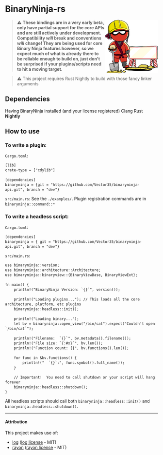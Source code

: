 # BinaryNinja-rs

<img align="right" src="./under_construction.png" width="175" height="175">

> :warning: **These bindings are in a very early beta, only have partial support for the core APIs and are still actively under development. Compatibility _will_ break and conventions _will_ change! They are being used for core Binary Ninja features however, so we expect much of what is already there to be reliable enough to build on, just don't be surprised if your plugins/scripts need to hit a moving target.**

> :warning: This project requires Rust Nightly to build with those fancy linker arguments


## Dependencies

Having BinaryNinja installed (and your license registered)
Clang
Rust **Nightly**


## How to use

### To write a plugin:

`Cargo.toml`:
```
[lib]
crate-type = ["cdylib"]

[dependencies]
binaryninja = {git = "https://github.com/Vector35/binaryninja-api.git", branch = "dev"}
```

`src/main.rs`:
See the `./examples/`.  Plugin registration commands are in `binaryninja::command::*`


### To write a headless script:

`Cargo.toml`:
```
[dependencies]
binaryninja = { git = "https://github.com/Vector35/binaryninja-api.git", branch = "dev"}
```

`src/main.rs`:
```
use binaryninja::version;
use binaryninja::architecture::Architecture;
use binaryninja::binaryview::{BinaryViewBase, BinaryViewExt};

fn main() {
    println!("BinaryNinja Version: `{}`", version());

    println!("Loading plugins..."); // This loads all the core architecture, platform, etc plugins
    binaryninja::headless::init();

    println!("Loading binary...");
    let bv = binaryninja::open_view("/bin/cat").expect("Couldn't open `/bin/cat`");

    println!("Filename:  `{}`", bv.metadata().filename());
    println!("File size: `{:#x}`", bv.len());
    println!("Function count: {}", bv.functions().len());

    for func in &bv.functions() {
        println!("  `{}`:", func.symbol().full_name());
    }

    // Important!  You need to call shutdown or your script will hang forever
    binaryninja::headless::shutdown();
}
```

All headless scripts should call both `binaryninja::headless::init()` and `binaryninja::headless::shutdown()`.

---

#### Attribution

This project makes use of:
  - [log] ([log license] - MIT)
  - [rayon] ([rayon license] - MIT)

[log]: https://github.com/rust-lang/log
[log license]: https://github.com/rust-lang/log/blob/master/LICENSE-MIT
[rayon]: https://github.com/rayon-rs/rayon
[rayon license]: https://github.com/rayon-rs/rayon/blob/master/LICENSE-MIT
